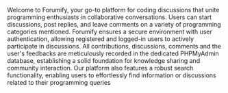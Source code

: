 Welcome to Forumify, your go-to platform for coding discussions that unite programming enthusiasts in collaborative conversations. Users can start discussions, post replies, and leave comments on a variety of programming categories mentioned. Forumify ensures a secure environment with user authentication, allowing registered and logged-in users to actively participate in discussions. All contributions, discussions, comments and the user's feedbacks are meticulously recorded in the dedicated PHPMyAdmin database, establishing a solid foundation for knowledge sharing and community interaction. Our platform also features a robust search functionality, enabling users to effortlessly find information or discussions related to their programming queries
